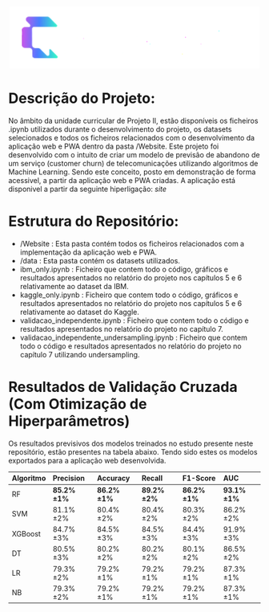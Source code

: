 <p align="center">
  <img src="Website/static/icon_web_white.png" alt="Gráfico de churn" width="500"/>
</p>


# Descrição do Projeto:

  No âmbito da unidade curricular de Projeto II, estão disponíveis os ficheiros .ipynb utilizados durante o desenvolvimento do projeto, os datasets selecionados e todos os ficheiros relacionados com o desenvolvimento da aplicação web e PWA dentro da pasta /Website.
  Este projeto foi desenvolvido com o intuito de criar um modelo de previsão de abandono de um serviço (customer churn) de telecomunicações utilizando algoritmos de Machine Learning.
  Sendo este conceito, posto em demonstração de forma acessivel, a partir da aplicação web e PWA criadas.
  A aplicação está disponivel a partir da seguinte hiperligação: *site*

# Estrutura do Repositório:

  - /Website : Esta pasta contém todos os ficheiros relacionados com a implementação da aplicação web e PWA.
  - /data : Esta pasta contém os datasets utilizados.
  - ibm_only.ipynb : Ficheiro que contem todo o código, gráficos e resultados apresentados no relatório do projeto nos capítulos 5 e 6 relativamente ao dataset da IBM.
  - kaggle_only.ipynb : Ficheiro que contem todo o código, gráficos e resultados apresentados no relatório do projeto nos capítulos 5 e 6 relativamente ao dataset do Kaggle.
  - validacao_independente.ipynb : Ficheiro que contem todo o código e resultados apresentados no relatório do projeto no capítulo 7.
  - validacao_independente_undersampling.ipynb :  Ficheiro que contem todo o código e resultados apresentados no relatório do projeto no capítulo 7 utilizando undersampling.

# Resultados de Validação Cruzada (Com Otimização de Hiperparâmetros)

  Os resultados previsivos dos modelos treinados no estudo presente neste repositório, estão presentes na tabela abaixo. 
  Tendo sido estes os modelos exportados para a aplicação web desenvolvida. 

| Algoritmo | Precision     | Accuracy      | Recall         | F1-Score       | AUC            |
|:----------|:---------------|:--------------|:---------------|:---------------|:---------------|
| RF        | **85.2% ±1%**  | **86.2% ±1%** | **89.2% ±2%**  | **86.2% ±1%**  | **93.1% ±1%**  |
| SVM       | 81.1% ±2%      | 80.4% ±2%     | 80.4% ±2%      | 80.3% ±2%      | 86.2% ±2%      |
| XGBoost   | 84.7% ±3%      | 84.5% ±3%     | 84.5% ±3%      | 84.4% ±3%      | 91.9% ±3%      |
| DT        | 80.5% ±3%      | 80.2% ±2%     | 80.2% ±2%      | 80.1% ±2%      | 86.5% ±2%      |
| LR        | 79.3% ±2%      | 79.2% ±1%     | 79.2% ±1%      | 79.2% ±1%      | 87.3% ±1%      |
| NB        | 79.3% ±2%      | 79.2% ±1%     | 79.2% ±1%      | 79.2% ±1%      | 87.3% ±1%      |
